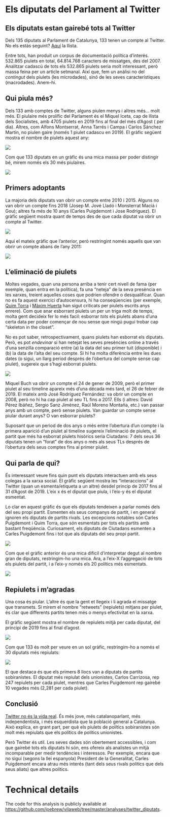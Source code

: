 Els diputats del Parlament al Twitter
================

## Els diputats estan gairebé tots al Twitter

Dels 135 diputats al Parlament de Catalunya, 133 tenen un compte al
Twitter. No els estàs seguint? [Aquí](http://www.joebrew.net/diputats)
la llista.

Entre tots, han produit un corpus de documentació política d’interés.
532.865 piulets en total, 64.814.768 caracters de missatges, des del
2007. Analitzar cadascú de tots els 532.865 piulets seria molt
interessant, però massa feina per un article setmanal. Així que, fem un
anàlisi no del *contingut* dels piulets (les microdades), sinó de les
seves característiques (macrodades). Anem-hi.

## Qui piula més?

Dels 133 amb comptes de Twitter, alguns piulen menys i altres més… molt
més. El piulaire més prolífic del Parlament és el Miquel Iceta, cap de
llista dels Socialistes, amb 4705 piulets en 2019 fins al final del més
d’Agost ( per dia). Altres, com Alfons Montserrat, Anna Tarrés i Campa i
Carlos Sánchez Martín, no piulen gaire (només 1 piulet cadascu en 2019).
El gràfic següent mostra el nombre de piulets aquest any:

![](figures/unnamed-chunk-4-1.png)<!-- -->

Com que 133 diputats en un gràfic és una mica massa per poder distingir
bé, mirem només els 30 més piulaires.

![](figures/unnamed-chunk-5-1.png)<!-- -->

## Primers adoptants

La majoria dels diputats van obrir un compte entre 2010 i 2015. Alguns
no van obrir un compte fins 2018 (Josep M. Jové Lladó i Monsterrat Macià
i Gou); altres fa més de 10 anys (Carles Puigdemont i Jose Rodríguez).
El gràfic següent mostra quant de temps des de que cada diputat va obrir
un compte al Twitter.

![](figures/unnamed-chunk-6-1.png)<!-- -->

Aquí el mateix gràfic que l’anterior, però restringint només aquells que
van obrir un compte abans de l’any 2011:

![](figures/unnamed-chunk-7-1.png)<!-- -->

## L’eliminació de piulets

Moltes vegades, quan una persona arriba a tenir cert nivell de fama (per
exemple, quan entra en la política), fa una “neteja” de la seva
presència en les xarxes, treient aquelles coses que podrien ofendre o
desqualificar. Quan no es fa aquest exercici d’autocensura, hi ha
conseqüencies (per exemple, [Quim
Torra](https://www.elperiodico.com/es/politica/20180510/perlas-quim-torra-twitter-6810969)
i [Màxim
Huerta](https://www.elperiodico.com/es/politica/20180606/maxim-huerta-reacciones-twitter-6861393)
han sigut criticats per piulets escrits anys enrere). Com que anar
esborrant piulets un per un triga molt de temps, molta gent decideix fer
lo més facil: esborrar *tots* els piulets abans d’una certa data per
poder començar de nou sense que ningú pugui trobar cap “skeleton in the
closet”.

No es pot saber, retrospectivament, quans piulets han esborrat els
diputats. Però, es pot *endevinar* si han netejat les seves presències
online a través d’una senzilla comparació entre (a) la data del seu
primer tuit (disponible) i (b) la data de l’alta del seu compte. Si hi
ha molta diferència entre les dues dates (o sigui, un llarg period
després de l’obertura del compte sense cap piulet), sugereix que s’hagi
esborrat piulets.

![](figures/unnamed-chunk-8-1.png)<!-- -->

Miquel Buch va obrir un compte el 24 de gener de 2009, però el primer
piulet al seu timeline apareix més d’una década més tard, el 26 de
febrer de 2019. El mateix amb José Rodríguez Fernández: va obrir un
compte en 2008, però no hi ha cap piulet al seu TL fins a 2017. Ells (i
altres: David Pérez Ibáñez, Sergio Sanz Jiménez, Raúl Moreno Montaña,
etc.) van passar anys amb un compte, però sense piulets. Van guardar un
compte sense piular durant anys? O van esborrar piulets?

Suposant que un period de dos anys o més entre l’obertura d’un compte i
la primera aparició d’un piulet al timeline sugereix l’eliminació de
piulets, el partit que més ha esborrat piulets hisòrics seria Ciutadans:
7 dels seus 36 diputats tenen un “forat” de dos anys o més als seus TLs
després de l’obertura dels seus comptes fins al primer piulet.

## Qui parla de qui?

És interessant veure fins quin punt els diputats interactuen amb els
seus colegas a la xarxa social. El gràfic següent mostra les
“interaccions” al Twitter (quan un esmenta/etiqueta a un altre) desdel
princip de 2017 fins al 31 d’Agost de 2019. L’eix x és el diputat que
piula, i l’eix-y és el diputat esmentat.

Lo clar en aquest gràfic és que els diputats tendeixen a parlar només
dels del seu propi partit. Esmenten els seus companys de partit, i en
general ignoren els diputats de partits rivals. Les excepcions notables
són Carles Puigdemont i Quim Torra, que són esmentats per tots els
partits amb bastant freqüència. Curiosament, els diputats de Ciutadans
esmenten a Carles Puigdemont fins i tot que als diputats del seu propi
partit.

![](figures/unnamed-chunk-10-1.png)<!-- -->

Com que el gràfic anterior és una mica dificil d’interpretar degut al
nombre gran de diputats, restringim-ho una mica. Ara, a l’eix-X
l’aggregació de tots els piulets del partit, i a l’eix-y només els 20
polítics més esmentats.

![](figures/unnamed-chunk-11-1.png)<!-- -->

## Repiulets i m’agradas

Una cosa és piular. L’altre és que la gent et llegeix i li agrada el
missatge que transmets. Si mirem el nombre “retweets” (repiulets)
mitjans per piulet, és clar que differents partits tenen més o menys
efectivitat en la xarxa.

El gràfic següent mostra el nombre de repiulets mitjà per cada diputat,
del principi de 2019 fins al final d’agost.

![](figures/unnamed-chunk-12-1.png)<!-- -->

Com que 133 és molt per veure en un sol gràfic, restringim-ho a només el
30 diputats més repiulats:

![](figures/unnamed-chunk-13-1.png)<!-- -->

El que destaca és que els primers 8 llocs van a diputats de partits
sobiranistes. El diputat més repiulat dels unionistes, Carlos Carrizosa,
rep 247 repiulets per cada piulet, mentres que Carles Puigdemont rep
gairebé 10 vegades més (2,281 per cada piulet).

## Conclusió

[Twitter no és la vida
real](https://www.vilaweb.cat/noticies/twitter-contra-vida-real-joe-brew/).
És més jove, més catalanoparlant, més independentista, i més esquerdista
que la població general a Catalunya. Això explica, en grant part, per
què els piulets de polítics sobiranistes són molt més repiulats que els
polítics de polítics unionistes.

Però Twitter és util. Les seves dades són obertement accessibles, i com
que gairebé tots els diputats hi són, ens ofereix als analistes un mitjà
incomparable per medir tendències i interessos. Per exemple, encara que
no sigui (segons la llei espanyola) President de la Generalitat, Carles
Puigdemont encara atrau més interés (tant dels seus rivals polítics que
dels seus aliats) que altres polítics.

# Technical details

The code for this analysis is publicly available at
<https://github.com/joebrew/vilaweb/tree/master/analyses/twitter_diputats>.
